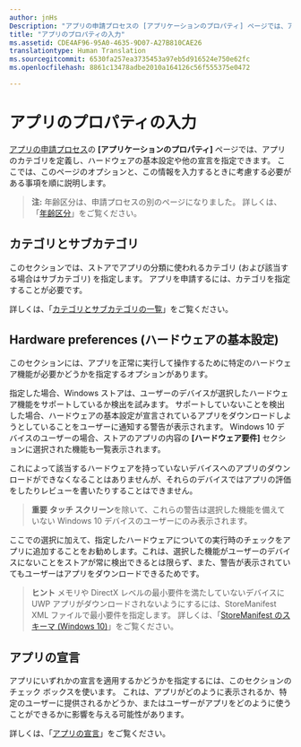 ```yaml
---
author: jnHs
Description: "アプリの申請プロセスの [アプリケーションのプロパティ] ページでは、アプリのカテゴリを定義し、ハードウェアの基本設定や他の宣言を指定できます。"
title: "アプリのプロパティの入力"
ms.assetid: CDE4AF96-95A0-4635-9D07-A27B810CAE26
translationtype: Human Translation
ms.sourcegitcommit: 6530fa257ea3735453a97eb5d916524e750e62fc
ms.openlocfilehash: 8861c13478adbe2010a164126c56f555375e0472

---
```


# アプリのプロパティの入力

[アプリの申請プロセス](app-submissions.md)の **[アプリケーションのプロパティ]** ページでは、アプリのカテゴリを定義し、ハードウェアの基本設定や他の宣言を指定できます。 ここでは、このページのオプションと、この情報を入力するときに考慮する必要がある事項を順に説明します。

> **注:** 年齢区分は、申請プロセスの別のページになりました。 詳しくは、「[年齢区分](age-ratings.md)」をご覧ください。

## カテゴリとサブカテゴリ

このセクションでは、ストアでアプリの分類に使われるカテゴリ (および該当する場合はサブカテゴリ) を指定します。 アプリを申請するには、カテゴリを指定することが必要です。

詳しくは、「[カテゴリとサブカテゴリの一覧](category-and-subcategory-table.md)」をご覧ください。

## Hardware preferences (ハードウェアの基本設定)


このセクションには、アプリを正常に実行して操作するために特定のハードウェア機能が必要かどうかを指定するオプションがあります。

指定した場合、Windows ストアは、ユーザーのデバイスが選択したハードウェア機能をサポートしているか検出を試みます。 サポートしていないことを検出した場合、ハードウェアの基本設定が宣言されているアプリをダウンロードしようとしていることをユーザーに通知する警告が表示されます。 Windows 10 デバイスのユーザーの場合、ストアのアプリの内容の **[ハードウェア要件]** セクションに選択された機能も一覧表示されます。

これによって該当するハードウェアを持っていないデバイスへのアプリのダウンロードができなくなることはありませんが、それらのデバイスではアプリの評価をしたりレビューを書いたりすることはできません。

> **重要**  **タッチ スクリーン**を除いて、これらの警告は選択した機能を備えていない Windows 10 デバイスのユーザーにのみ表示されます。

ここでの選択に加えて、指定したハードウェアについての実行時のチェックをアプリに追加することをお勧めします。これは、選択した機能がユーザーのデバイスにないことをストアが常に検出できるとは限らず、また、警告が表示されていてもユーザーはアプリをダウンロードできるためです。

> **ヒント**  メモリや DirectX レベルの最小要件を満たしていないデバイスに UWP アプリがダウンロードされないようにするには、StoreManifest XML ファイルで最小要件を指定します。 詳しくは、「[StoreManifest のスキーマ (Windows 10)](https://msdn.microsoft.com/library/windows/apps/mt617335)」をご覧ください。

## アプリの宣言


アプリにいずれかの宣言を適用するかどうかを指定するには、このセクションのチェック ボックスを使います。 これは、アプリがどのように表示されるか、特定のユーザーに提供されるかどうか、またはユーザーがアプリをどのように使うことができるかに影響を与える可能性があります。

詳しくは、「[アプリの宣言](app-declarations.md)」をご覧ください。



<!--HONumber=Jun16_HO4-->


